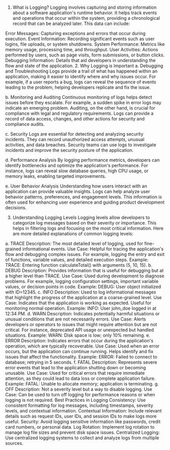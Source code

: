 1. What is Logging?
Logging involves capturing and storing information about a software application's runtime behavior. It helps track events and operations that occur within the system, providing a chronological record that can be analyzed later. This data can include:

Error Messages: Capturing exceptions and errors that occur during execution.
Event Information: Recording significant events such as user logins, file uploads, or system shutdowns.
System Performance: Metrics like memory usage, processing time, and throughput.
User Activities: Actions performed by users, such as page visits, form submissions, or button clicks.
Debugging Information: Details that aid developers in understanding the flow and state of the application.
2. Why Logging is Important
a. Debugging and Troubleshooting
Logs provide a trail of what has happened within an application, making it easier to identify where and why issues occur. For example, if a user reports a bug, logs can reveal the sequence of events leading to the problem, helping developers replicate and fix the issue.

b. Monitoring and Auditing
Continuous monitoring of logs helps detect issues before they escalate. For example, a sudden spike in error logs may indicate an emerging problem. Auditing, on the other hand, is crucial for compliance with legal and regulatory requirements. Logs can provide a record of data access, changes, and other actions for security and compliance audits.

c. Security
Logs are essential for detecting and analyzing security incidents. They can record unauthorized access attempts, unusual activities, and data breaches. Security teams can use logs to investigate incidents and improve the security posture of the application.

d. Performance Analysis
By logging performance metrics, developers can identify bottlenecks and optimize the application's performance. For instance, logs can reveal slow database queries, high CPU usage, or memory leaks, enabling targeted improvements.

e. User Behavior Analysis
Understanding how users interact with an application can provide valuable insights. Logs can help analyze user behavior patterns, preferences, and engagement levels. This information is often used for enhancing user experience and guiding product development decisions.

3. Understanding Logging Levels
Logging levels allow developers to categorize log messages based on their severity or importance. This helps in filtering logs and focusing on the most critical information. Here are more detailed explanations of common logging levels:

a. TRACE
Description: The most detailed level of logging, used for fine-grained informational events.
Use Case: Helpful for tracing the application's flow and debugging complex issues. For example, logging the entry and exit of functions, variable values, and detailed execution steps.
Example: TRACE: Entering function calculateTotal() with arguments (5, 10, 15).
b. DEBUG
Description: Provides information that is useful for debugging but at a higher level than TRACE.
Use Case: Used during development to diagnose problems. For example, logging configuration settings, important variable values, or decision points in code.
Example: DEBUG: User object initialized with ID=12345.
c. INFO
Description: Used to log informational messages that highlight the progress of the application at a coarse-grained level.
Use Case: Indicates that the application is working as expected. Useful for monitoring normal operation.
Example: INFO: User john_doe logged in at 12:34 PM.
d. WARN
Description: Indicates potentially harmful situations or unusual conditions that are not necessarily errors.
Use Case: Alerts developers or operators to issues that might require attention but are not critical. For instance, deprecated API usage or unexpected but handled situations.
Example: WARN: Disk space is low; only 10% remaining.
e. ERROR
Description: Indicates errors that occur during the application's operation, which are typically recoverable.
Use Case: Used when an error occurs, but the application can continue running. Helps identify and fix issues that affect the functionality.
Example: ERROR: Failed to connect to database; retrying in 5 seconds.
f. FATAL
Description: Represents severe error events that lead to the application shutting down or becoming unusable.
Use Case: Used for critical errors that require immediate attention, as they could lead to data loss or complete application failure.
Example: FATAL: Unable to allocate memory; application is terminating.
g. OFF
Description: Not a severity level but a way to disable logging.
Use Case: Can be used to turn off logging for performance reasons or when logging is not required.
Best Practices in Logging
Consistency: Use consistent formatting for log messages, including timestamps, severity levels, and contextual information.
Contextual Information: Include relevant details such as request IDs, user IDs, and session IDs to make logs more useful.
Security: Avoid logging sensitive information like passwords, credit card numbers, or personal data.
Log Rotation: Implement log rotation to manage log file sizes and prevent disk space issues.
Centralized Logging: Use centralized logging systems to collect and analyze logs from multiple sources.
